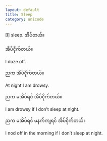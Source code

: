 ```yaml
---
layout: default
title: Sleep
category: unicode
---
```


<p>[I] sleep. <span class='mm3'>အိပ်တယ်။</span></p>

<p class='my'><span class='mm3'>အိပ်ငိုက်တယ်။</span></p>
<p class='hide-this'>I doze off.</p>

<p class='my'><span class='mm3'>ညက အိပ်ငိုက်တယ်။</span></p>
<p class='hide-this'>At night I am drowsy.</p>

<p class='my'><span class='mm3'>ညက မအိပ်ရင် အိပ်ငိုက်တယ်။</span></p>
<p class='hide-this'>I am drowsy if I don’t sleep at night.</p>

<p class='my'><span class='mm3'>ညက မအိပ်ရင် မနက်ကျရင် အိပ်ငိုက်တယ်။</span></p>
<p class='hide-this'>I nod off in the morning if I don’t sleep at night.</p>


